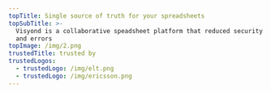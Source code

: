 ```yaml
---
topTitle: Single source of truth for your spreadsheets
topSubTitle: >-
  Visyond is a collaborative speadsheet platform that reduced security threats
  and errors
topImage: /img/2.png
trustedTitle: trusted by
trustedLogos:
  - trustedLogo: /img/elt.png
  - trustedLogo: /img/ericsson.png
---
```


